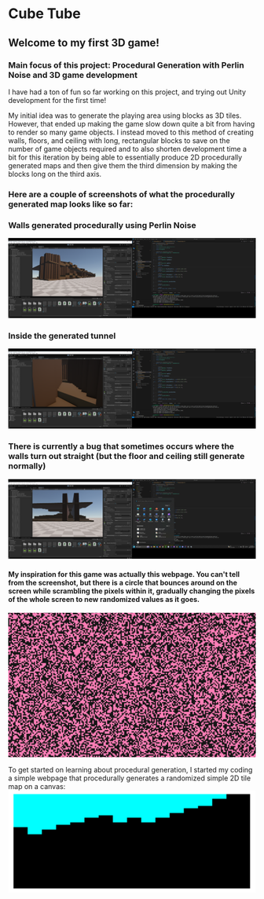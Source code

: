 # Cube Tube

## Welcome to my first 3D game!

### Main focus of this project: Procedural Generation with Perlin Noise and 3D game development

I have had a ton of fun so far working on this project, and trying out Unity development for the first time! 

My initial idea was to generate the playing area using blocks as 3D tiles. However, that ended up making the game slow down quite a bit from having to render so many game objects. I instead moved to this method of creating walls, floors, and ceiling with long, rectangular blocks to save on the number of game objects required and to also shorten development time a bit for this iteration by being able to essentially produce 2D procedurally generated maps and then give them the third dimension by making the blocks long on the third axis.

### Here are a couple of screenshots of what the procedurally generated map looks like so far:

### Walls generated procedurally using Perlin Noise
![Walls generated with Perlin Noise](readme-images/perlin-noise-walls.png)

### Inside the generated tunnel
![Inside the generated tunnel](readme-images/generated-tunnel.png)


### There is currently a bug that sometimes occurs where the walls turn out straight (but the floor and ceiling still generate normally)
![Bug that sometimes happens where the walls turn out straight](readme-images/bug.png)

#### My inspiration for this game was actually this webpage. You can't tell from the screenshot, but there is a circle that bounces around on the screen while scrambling the pixels within it, gradually changing the pixels of the whole screen to new randomized values as it goes. 
![This is the webpage that inspired this project](readme-images/inspiration.png)

To get started on learning about procedural generation, I started my coding a simple webpage that procedurally generates a randomized simple 2D tile map on a canvas:
![This is what that webpage looked like](readme-images/pg-map.png)
